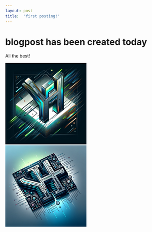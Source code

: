 ```yaml
---
layout: post
title:  "first posting!"
---
```


# blogpost has been created today

All the best!

<img src="../images/2024-02-20-first/blog-firstlogo2.webp" alt="blog-firstlogo2" style="zoom: 25%;" />





<img src="../images/2024-02-20-first/blog-firstlogo3.webp" alt="blog-firstlogo3" style="zoom:25%;" />
